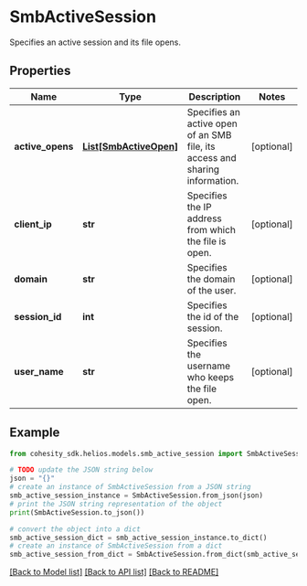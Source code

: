 # SmbActiveSession

Specifies an active session and its file opens.

## Properties

Name | Type | Description | Notes
------------ | ------------- | ------------- | -------------
**active_opens** | [**List[SmbActiveOpen]**](SmbActiveOpen.md) | Specifies an active open of an SMB file, its access and sharing information. | [optional] 
**client_ip** | **str** | Specifies the IP address from which the file is open. | [optional] 
**domain** | **str** | Specifies the domain of the user. | [optional] 
**session_id** | **int** | Specifies the id of the session. | [optional] 
**user_name** | **str** | Specifies the username who keeps the file open. | [optional] 

## Example

```python
from cohesity_sdk.helios.models.smb_active_session import SmbActiveSession

# TODO update the JSON string below
json = "{}"
# create an instance of SmbActiveSession from a JSON string
smb_active_session_instance = SmbActiveSession.from_json(json)
# print the JSON string representation of the object
print(SmbActiveSession.to_json())

# convert the object into a dict
smb_active_session_dict = smb_active_session_instance.to_dict()
# create an instance of SmbActiveSession from a dict
smb_active_session_from_dict = SmbActiveSession.from_dict(smb_active_session_dict)
```
[[Back to Model list]](../README.md#documentation-for-models) [[Back to API list]](../README.md#documentation-for-api-endpoints) [[Back to README]](../README.md)


